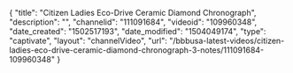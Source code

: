 {
    "title": "Citizen Ladies Eco-Drive Ceramic Diamond Chronograph",
    "description": "",
    "channelid": "111091684",
    "videoid": "109960348",
    "date_created": "1502517193",
    "date_modified": "1504049174",
    "type": "captivate",
    "layout": "channelVideo",
    "url": "\/bbbusa-latest-videos\/citizen-ladies-eco-drive-ceramic-diamond-chronograph-3-notes\/111091684-109960348"
}